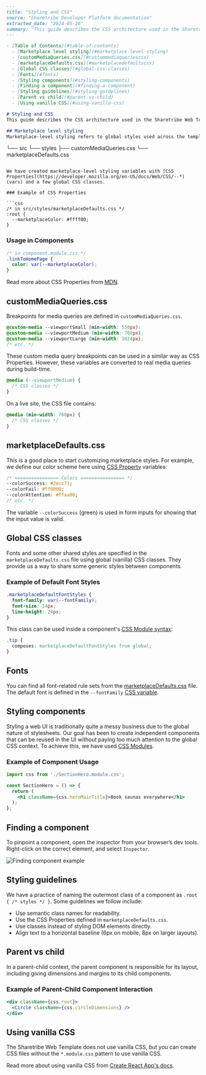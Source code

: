 ```markdown
---
title: "Styling and CSS"
source: "Sharetribe Developer Platform documentation"
extracted_date: "2024-05-16"
summary: "This guide describes the CSS architecture used in the Sharetribe Web Template and how to apply changes to the styling using CSS."
---

- [Table of Contents](#table-of-contents)
  - [Marketplace level styling](#marketplace-level-styling)
  - [customMediaQueries.css](#custommediaqueriescss)
  - [marketplaceDefaults.css](#marketplacedefaultscss)
  - [Global CSS classes](#global-css-classes)
  - [Fonts](#fonts)
  - [Styling components](#styling-components)
  - [Finding a component](#finding-a-component)
  - [Styling guidelines](#styling-guidelines)
  - [Parent vs child](#parent-vs-child)
  - [Using vanilla CSS](#using-vanilla-css)

# Styling and CSS
This guide describes the CSS architecture used in the Sharetribe Web Template and how to apply changes to the styling using CSS.

## Marketplace level styling
Marketplace-level styling refers to global styles used across the template. The stylesheets presented in this section contain variables such as `marketplaceColor`, which defines the primary colour used in many icons and fonts across the marketplace.

```
└── src
    └── styles
        ├── customMediaQueries.css
        └── marketplaceDefaults.css
```

We have created marketplace-level styling variables with [CSS Properties](https://developer.mozilla.org/en-US/docs/Web/CSS/--*) (vars) and a few global CSS classes.

### Example of CSS Properties

```css
/* in src/styles/marketplaceDefaults.css */
:root {
  --marketplaceColor: #ffff00;
}
```

### Usage in Components

```css
/* in component.module.css */
.linkToHomePage {
  color: var(--marketplaceColor);
}
```

Read more about CSS Properties from [MDN](https://developer.mozilla.org/en-US/docs/Web/CSS/Using_CSS_custom_properties).

## customMediaQueries.css
Breakpoints for media queries are defined in `customMediaQueries.css`.

```css
@custom-media --viewportSmall (min-width: 550px);
@custom-media --viewportMedium (min-width: 768px);
@custom-media --viewportLarge (min-width: 1024px);
/* etc. */
```

These custom media query breakpoints can be used in a similar way as CSS Properties. However, these variables are converted to real media queries during build-time.

```css
@media (--viewportMedium) {
  /* CSS classes */
}
```

On a live site, the CSS file contains:

```css
@media (min-width: 768px) {
  /* CSS classes */
}
```

## marketplaceDefaults.css
This is a good place to start customizing marketplace styles. For example, we define our color scheme here using [CSS Property](https://developer.mozilla.org/en-US/docs/Web/CSS/--*) variables:

```css
/* ================ Colors ================ */
--colorSuccess: #2ecc71;
--colorFail: #ff0000;
--colorAttention: #ffaa00;
/* etc. */
```

The variable `--colorSuccess` (green) is used in form inputs for showing that the input value is valid.

## Global CSS classes
Fonts and some other shared styles are specified in the `marketplaceDefaults.css` file using global (vanilla) CSS classes. They provide us a way to share some generic styles between components.

### Example of Default Font Styles

```css
.marketplaceDefaultFontStyles {
  font-family: var(--fontFamily);
  font-size: 14px;
  line-height: 24px;
}
```

This class can be used inside a component's [CSS Module syntax](#styling-components):

```css
.tip {
  composes: marketplaceDefaultFontStyles from global;
}
```

## Fonts
You can find all font-related rule sets from the [marketplaceDefaults.css](https://github.com/sharetribe/web-template/blob/main/src/styles/marketplaceDefaults.css) file. The default font is defined in the `--fontFamily` [CSS variable](https://developer.mozilla.org/en-US/docs/Web/CSS/--*).

## Styling components
Styling a web UI is traditionally quite a messy business due to the global nature of stylesheets. Our goal has been to create independent components that can be reused in the UI without paying too much attention to the global CSS context. To achieve this, we have used [CSS Modules](https://github.com/css-modules/css-modules).

### Example of Component Usage

```jsx
import css from './SectionHero.module.css';

const SectionHero = () => {
  return (
    <h1 className={css.heroMainTitle}>Book saunas everywhere</h1>
  );
};
```

## Finding a component
To pinpoint a component, open the inspector from your browser’s dev tools. Right-click on the correct element, and select `Inspector`.

![Finding component example](https://link-to-image.png)

## Styling guidelines
We have a practice of naming the outermost class of a component as `.root { /* styles */ }`. Some guidelines we follow include:

- Use semantic class names for readability.
- Use the CSS Properties defined in `marketplaceDefaults.css`.
- Use classes instead of styling DOM elements directly.
- Align text to a horizontal baseline (6px on mobile, 8px on larger layouts).

## Parent vs child
In a parent-child context, the parent component is responsible for its layout, including giving dimensions and margins to its child components. 

### Example of Parent-Child Component Interaction

```jsx
<div className={css.root}>
  <Circle className={css.circleDimensions} />
</div>
```

## Using vanilla CSS
The Sharetribe Web Template does not use vanilla CSS, but you can create CSS files without the `*.module.css` pattern to use vanilla CSS.

Read more about using vanilla CSS from [Create React App's docs](https://create-react-app.dev/docs/adding-a-stylesheet).
```